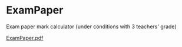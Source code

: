 # ExamPaper
Exam paper mark calculator (under conditions with 3 teachers' grade)

[ExamPaper.pdf](https://github.com/user-attachments/files/17006395/ExamPaper.pdf)
